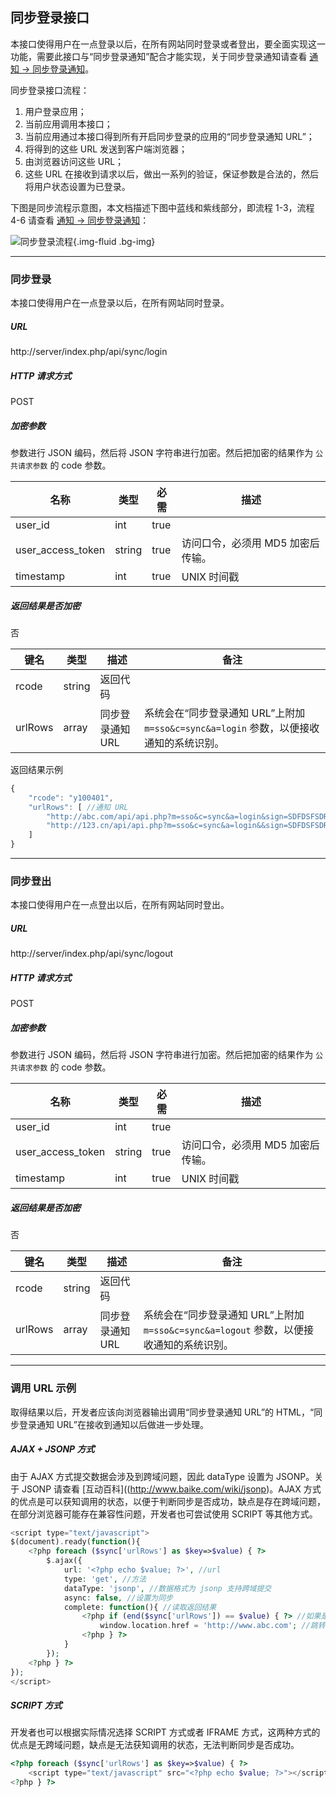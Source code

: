 ## 同步登录接口

本接口使得用户在一点登录以后，在所有网站同时登录或者登出，要全面实现这一功能，需要此接口与“同步登录通知”配合才能实现，关于同步登录通知请查看 [通知 -> 同步登录通知](../notify/sync.md)。

同步登录接口流程：

1. 用户登录应用；
2. 当前应用调用本接口；
3. 当前应用通过本接口得到所有开启同步登录的应用的“同步登录通知 URL”；
4. 将得到的这些 URL 发送到客户端浏览器；
5. 由浏览器访问这些 URL；
6. 这些 URL 在接收到请求以后，做出一系列的验证，保证参数是合法的，然后将用户状态设置为已登录。

下图是同步流程示意图，本文档描述下图中蓝线和紫线部分，即流程 1-3，流程 4-6 请查看 [通知 -> 同步登录通知](../notify/sync.md)：

![同步登录流程](sync.svg){.img-fluid .bg-img}

----------

### 同步登录

本接口使得用户在一点登录以后，在所有网站同时登录。

##### URL

http://server/index.php/api/sync/login

##### HTTP 请求方式

POST

##### 加密参数

参数进行 JSON 编码，然后将 JSON 字符串进行加密。然后把加密的结果作为 `公共请求参数` 的 code 参数。

| 名称 | 类型 | 必需 | 描述 |
| - | - | - | - |
| user_id | int | true | |
| user_access_token | string | true | 访问口令，必须用 MD5 加密后传输。 |
| timestamp | int | true | UNIX 时间戳 |

##### 返回结果是否加密

否

| 键名 | 类型 | 描述 | 备注 |
| - | - | - | - |
| rcode | string | 返回代码 | |
| urlRows | array | 同步登录通知 URL | 系统会在“同步登录通知 URL”上附加 `m=sso&c=sync&a=login` 参数，以便接收通知的系统识别。 |

返回结果示例

``` javascript
{
    "rcode": "y100401",
    "urlRows": [ //通知 URL
        "http://abc.com/api/api.php?m=sso&c=sync&a=login&sign=SDFDSFSDREWERWUGROE7TREIE&code=CSMEIFh7AHYBOFIlXQwAaQE0UXENawF2WUxXUbg1zASk%3D&key=tLUwyt",
        "http://123.cn/api/api.php?m=sso&c=sync&a=login&&sign=SDFDSFSDREWERWUGROE7TREIE&code=CSMEIFh7AHYBOFIlXQwAaQE0UXENawF2WUxXUbg1zASk%3D&key=tLUwyt"
    ]
}
```

----------

### 同步登出

本接口使得用户在一点登出以后，在所有网站同时登出。

##### URL

http://server/index.php/api/sync/logout

##### HTTP 请求方式

POST

##### 加密参数

参数进行 JSON 编码，然后将 JSON 字符串进行加密。然后把加密的结果作为 `公共请求参数` 的 code 参数。

| 名称 | 类型 | 必需 | 描述 |
| - | - | - | - |
| user_id | int | true | |
| user_access_token | string | true | 访问口令，必须用 MD5 加密后传输。 |
| timestamp | int | true | UNIX 时间戳 |

##### 返回结果是否加密

否

| 键名 | 类型 | 描述 | 备注 |
| - | - | - | - |
| rcode | string | 返回代码 | |
| urlRows | array | 同步登录通知 URL | 系统会在“同步登录通知 URL”上附加 `m=sso&c=sync&a=logout` 参数，以便接收通知的系统识别。 |

----------

### 调用 URL 示例

取得结果以后，开发者应该向浏览器输出调用“同步登录通知 URL”的 HTML，“同步登录通知 URL”在接收到通知以后做进一步处理。

##### AJAX + JSONP 方式

由于 AJAX 方式提交数据会涉及到跨域问题，因此 dataType 设置为 JSONP。关于 JSONP 请查看 [互动百科]((http://www.baike.com/wiki/jsonp)。AJAX 方式的优点是可以获知调用的状态，以便于判断同步是否成功，缺点是存在跨域问题，在部分浏览器可能存在兼容性问题，开发者也可尝试使用 SCRIPT 等其他方式。

``` php
<script type="text/javascript">
$(document).ready(function(){
    <?php foreach ($sync['urlRows'] as $key=>$value) { ?>
        $.ajax({
            url: '<?php echo $value; ?>', //url
            type: 'get', //方法
            dataType: 'jsonp', //数据格式为 jsonp 支持跨域提交
            async: false, //设置为同步
            complete: function(){ //读取返回结果
                <?php if (end($sync['urlRows']) == $value) { ?> //如果是最后一个 URL，访问完毕后跳转
                    window.location.href = 'http://www.abc.com'; //跳转
                <?php } ?>
            }
        });
    <?php } ?>
});
</script>
```

##### SCRIPT 方式

开发者也可以根据实际情况选择 SCRIPT 方式或者 IFRAME 方式，这两种方式的优点是无跨域问题，缺点是无法获知调用的状态，无法判断同步是否成功。

``` php
<?php foreach ($sync['urlRows'] as $key=>$value) { ?>
    <script type="text/javascript" src="<?php echo $value; ?>"></script>
<?php } ?>
```
